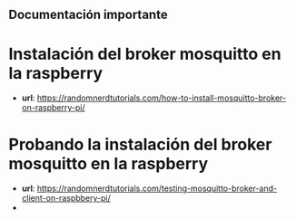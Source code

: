 ## Documentación importante

# Instalación del broker mosquitto en la raspberry

- **url**: https://randomnerdtutorials.com/how-to-install-mosquitto-broker-on-raspberry-pi/


# Probando la instalación del broker mosquitto en la raspberry

- **url**: https://randomnerdtutorials.com/testing-mosquitto-broker-and-client-on-raspbbery-pi/
- 